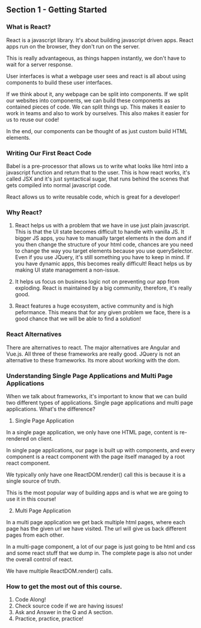 ## Section 1 - Getting Started 

### What is React? 

React is a javascript library. It's about building javascript driven apps. React apps run on the browser, they don't run on the server. 

This is really advantageous, as things happen instantly, we don't have to wait for a server response. 

User interfaces is what a webpage user sees and react is all about using components to build these user interfaces. 

If we think about it, any webpage can be split into components. If we split our websites into components, we can build these components as contained pieces of code. We can split things up. This makes it easier to work in teams and also to work by ourselves. This also makes it easier for us to reuse our code! 

In the end, our components can be thought of as just custom build HTML elements.

### Writing Our First React Code

Babel is a pre-processor that allows us to write what looks like html into a javascript function and return that to the user. This is how react works, it's called JSX and it's just syntactical sugar, that runs behind the scenes that gets compiled into normal javascript code. 

React allows us to write reusable code, which is great for a developer! 

### Why React? 

1. React helps us with a problem that we have in use just plain javascript. This is that the UI state becomes difficult to handle with vanilla JS. It bigger JS apps, you have to manually target elements in the dom and if you then change the structure of your html code, chances are you need to change the way you target elements because you use querySelector. Even if you use JQuery, it's still something you have to keep in mind. If you have dynamic apps, this becomes really difficult! React helps us by making UI state management a non-issue. 

2. It helps us focus on business logic not on preventing our app from exploding. React is maintained by a big community, therefore, it's really good. 

3. React features a huge ecosystem, active community and is high peformance. This means that for any given problem we face, there is a good chance that we will be able to find a solution! 

### React Alternatives 

There are alternatives to react. The major alternatives are Angular and Vue.js. All three of these frameworks are really good. JQuery is not an alternative to these frameworks. Its more about working with the dom. 

### Understanding Single Page Applications and Multi Page Applications 

When we talk about frameworks, it's important to know that we can build two different types of applications. Single page applications and multi page applications. What's the difference? 

1. Single Page Application 

In a single page application, we only have one HTML page, content is re-rendered on client. 

In single page applications, our page is built up with components, and every component is a react component with the page itself managed by a root react component. 

We typically only have one ReactDOM.render() call this is because it is a single source of truth. 

This is the most popular way of building apps and is what we are going to use it in this course! 


2. Multi Page Application

In a multi page application we get back multiple html pages, where each page has the given url we have visited. The url will give us back different pages from each other. 

In a multi-page component, a lot of our page is just going to be html and css and some react stuff that we dump in. The complete page is also not under the overall control of react. 

We have multiple ReactDOM.render() calls. 

### How to get the most out of this course. 

1. Code Along! 
2. Check source code if we are having issues! 
3. Ask and Answer in the Q and A section. 
4. Practice, practice, practice! 

